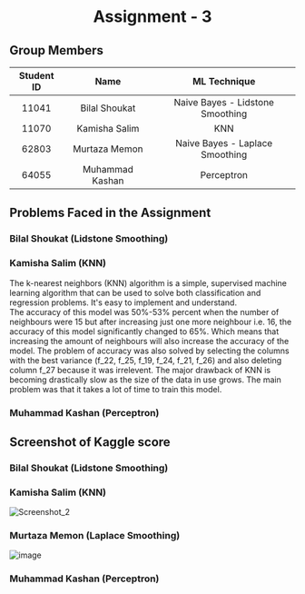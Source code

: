 <h1 align="center">Assignment - 3</h1>

## Group Members
| Student ID | Name | ML Technique |
| :---: | :---:  | :---:  |
| 11041 | Bilal Shoukat | Naive Bayes - Lidstone Smoothing
| 11070 | Kamisha Salim | KNN |
| 62803 | Murtaza Memon | Naive Bayes - Laplace Smoothing |
| 64055 | Muhammad Kashan | Perceptron

## Problems Faced in the Assignment
### Bilal Shoukat (Lidstone Smoothing)


### Kamisha Salim (KNN)
The k-nearest neighbors (KNN) algorithm is a simple, supervised machine learning algorithm that can be used to solve both classification and regression problems. It's easy to implement and understand. </br>
The accuracy of this model was 50%-53% percent when the number of neighbours were 15 but after increasing just one more neighbour i.e. 16, the accuracy of this model significantly changed to 65%. Which means that increasing the amount of neighbours will also increase the accuracy of the model. The problem of accuracy was also solved by selecting the columns with the best variance (f_22, f_25, f_19, f_24, f_21, f_26) and also deleting column f_27 because it was irrelevent. The major drawback of KNN is becoming drastically slow as the size of the data in use grows. The main problem was that it takes a lot of time to train this model.

### Muhammad Kashan (Perceptron)


## Screenshot of Kaggle score
### Bilal Shoukat (Lidstone Smoothing)

### Kamisha Salim (KNN)
![Screenshot_2](https://user-images.githubusercontent.com/99355356/169399555-9586bd8b-8ab4-430e-8e04-31f3f1ed060c.png)

### Murtaza Memon (Laplace Smoothing)
![image](https://user-images.githubusercontent.com/41837489/169521266-3fe56c3d-333e-4e9f-96dc-198394a08559.png)

### Muhammad Kashan (Perceptron)
